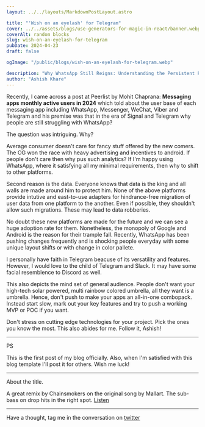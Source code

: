 ```yaml
---
layout: ../../layouts/MarkdownPostLayout.astro

title: "'Wish on an eyelash' for Telegram"
cover: ../../assets/blogs/use-generators-for-magic-in-react/banner.webp
coverAlt: random blocks
slug: wish-on-an-eyelash-for-telegram
pubDate: 2024-04-23
draft: false

ogImage: "/public/blogs/wish-on-an-eyelash-for-telegram.webp"

description: "Why WhatsApp Still Reigns: Understanding the Persistent Popularity of Established Messaging Apps"
author: "Ashish Khare"
---
```


Recently, I came across a post at Peerlist by Mohit Chaprana: **Messaging apps monthly active users in 2024** which told about the user base of each messaging app including WhatsApp, Messenger, WeChat, Viber and Telegram and his premise was that in the era of Signal and Telegram why people are still struggling with WhatsApp?

The question was intriguing. Why?

Average consumer doesn't care for fancy stuff offered by the new comers. The OG won the race with heavy advertising and incentives to android. If people don't care then why pus such analytics? If I'm happy using WhatsApp, where it satisfying all my minimal requirements, then why to shift to other platforms.

Second reason is the data. Everyone knows that data is the king and all walls are made around him to protect him. None of the above platforms provide intutive and east-to-use adapters for hindrance-free migration of user data from one platform to the another. Even if possible, they shouldn't allow such migrations. These may lead to data robberies.

No doubt these new platforms are made for the future and we can see a huge adoption rate for them. Nonetheless, the monopoly of Google and Android is the reason for their trample fall. Recently, WhatsApp has been pushing changes frequently and is shocking people everyday with some unique layout shifts or with change in color pallete.

I personally have faith in Telegram beacuse of its versatility and features. However, I would love to the child of Telegram and Slack. It may have some facial resemblence to Discord as well.

This also depicts the mind set of general audience. People don't want your high-tech solar powered, multi rainbow colored umbrella, all they want is a umbrella. Hence, don't push to make your apps an all-in-one combopack. Instead start slow, mark out your key features and try to push a working MVP or POC if you want.

Don't stress on cutting edge technologies for your project. Pick the ones you know the most. This also abides for me. Follow it, Ashish!

---

PS

This is the first post of my blog officially. Also, when I'm satisfied with this blog template I'll post it for others. Wish me luck!

---

About the title.

A great remix by Chainsmokers on the original song by Mallart. The sub-bass on drop hits in the right spot. [Listen](https://open.spotify.com/album/6yYEd6VlsfTuKIi7VQcdT)

---

Have a thought, tag me in the conversation on [twitter](https://twitter.com/ashishk1331)
